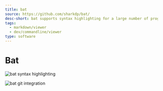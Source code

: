 ```yaml
---
title: bat
source: https://github.com/sharkdp/bat/
desc-short: bat supports syntax highlighting for a large number of programming and markup languages. bat communicates with git to show modifications with respect to the index (see left side bar).
tags:
  - markdown/viewer
  - dev/commandline/viewer
type: software
---
```

# Bat

![bat syntax highlighting](https://camo.githubusercontent.com/be35879c510cea3111901d01e4af4d7e8f38fbb7c56a49ca711f07edf1b2d6fd/68747470733a2f2f696d6775722e636f6d2f724773646e44652e706e67 "bat syntax highlighting")

![bat git integration](https://camo.githubusercontent.com/ec6fea284424357693d7bd18467dd16c3555a525c5bb3ac497f766d16595dd95/68747470733a2f2f692e696d6775722e636f6d2f326c53573452452e706e67 "bat git integration")
